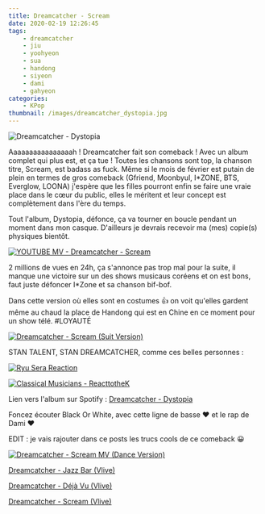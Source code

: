 ```yaml
---
title: Dreamcatcher - Scream
date: 2020-02-19 12:26:45
tags:
    - dreamcatcher
    - jiu
    - yoohyeon
    - sua
    - handong
    - siyeon
    - dami
    - gahyeon
categories:
    - KPop
thumbnail: /images/dreamcatcher_dystopia.jpg
---
```


![Dreamcatcher - Dystopia](/images/dreamcatcher_dystopia.jpg)

Aaaaaaaaaaaaaaaah ! Dreamcatcher fait son comeback ! Avec un album complet qui plus est, et ça tue ! Toutes les chansons sont top, la chanson titre, Scream, est badass as fuck. Même si le mois de février est putain de plein en termes de gros comeback (Gfriend, Moonbyul, I*ZONE, BTS, Everglow, LOONA) j'espère que les filles pourront enfin se faire une vraie place dans le cœur du public, elles le méritent et leur concept est complètement dans l'ère du temps.

Tout l'album, Dystopia, défonce, ça va tourner en boucle pendant un moment dans mon casque. D'ailleurs je devrais recevoir ma (mes) copie(s) physiques bientôt.

[![YOUTUBE MV - Dreamcatcher - Scream](https://img.youtube.com/vi/FKlGHHhTOsQ/0.jpg)](https://www.youtube.com/watch?v=FKlGHHhTOsQ)

2 millions de vues en 24h, ça s'annonce pas trop mal pour la suite, il manque une victoire sur un des shows musicaus coréens et on est bons, faut juste défoncer I*Zone et sa chanson bif-bof.

Dans cette version où elles sont en costumes 👍 on voit qu'elles gardent même au chaud la place de Handong qui est en Chine en ce moment pour un show télé. #LOYAUTÉ

[![Dreamcatcher - Scream (Suit Version)](https://img.youtube.com/vi/0LUuoaSfETw/0.jpg)](https://www.youtube.com/watch?v=0LUuoaSfETw)

STAN TALENT, STAN DREAMCATCHER, comme ces belles personnes :

[![Ryu Sera Reaction](https://img.youtube.com/vi/4QyxaMv-r88/0.jpg)](https://www.youtube.com/watch?v=4QyxaMv-r88)

[![Classical Musicians - ReacttotheK](https://img.youtube.com/vi/mFyGH7zgCzw/0.jpg)](https://www.youtube.com/watch?v=mFyGH7zgCzw)

Lien vers l'album sur Spotify : [Dreamcatcher - Dystopia](https://open.spotify.com/album/7no7EZnKgoRWBbGMjZo9gB?si=R2Js3wHZSrO200HhSzYJkw)

Foncez écouter Black Or White, avec cette ligne de basse ❤ et le rap de Dami ❤

EDIT : je vais rajouter dans ce posts les trucs cools de ce comeback 😀

[![Dreamcatcher - Scream MV (Dance Version)](https://img.youtube.com/vi/feF5yC1TYII/0.jpg)](https://www.youtube.com/watch?v=feF5yC1TYII)

[Dreamcatcher - Jazz Bar (Vlive)](https://www.vlive.tv/video/176273)

[Dreamcatcher - Déjà Vu (Vlive)](https://www.vlive.tv/video/176271)

[Dreamcatcher - Scream (Vlive)](https://www.vlive.tv/video/176274)
